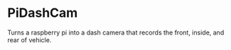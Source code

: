 # PiDashCam
Turns a raspberry pi into a dash camera that records the front, inside, and rear of vehicle. 
